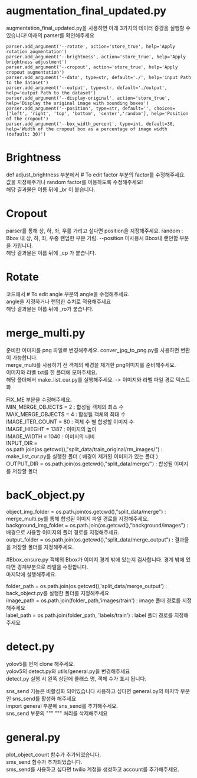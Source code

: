# augmentation_final_updated.py
augmentation_final_updated.py을 사용하면 아래 3가지의 데이터 증강을 실행할 수 있습니다! 
아래의 parser를 확인해주세요 

    parser.add_argument('--rotate', action='store_true', help='Apply rotation augmentation')
    parser.add_argument('--brightness', action='store_true', help='Apply brightness adjustment')
    parser.add_argument('--cropout', action='store_true', help='Apply cropout augmentation')
    parser.add_argument('--data', type=str, default='./', help='input Path to the dataset')
    parser.add_argument('--output', type=str, default='./output', help='output Path to the dataset')
    parser.add_argument('--display-original', action='store_true', help='Display the original image with bounding boxes')
    parser.add_argument('--position', type=str, default='', choices=['left', 'right', 'top', 'bottom', 'center','random'], help='Position of the cropout')
    parser.add_argument('--box_width_percent', type=int, default=30, help='Width of the cropout box as a percentage of image width (default: 30)')

# Brightness
def adjust_brightness 부분에서 # To edit factor 부분의 factor를 수정해주세요.  
값을 지정해주거나 random factor를 이용하도록 수정해주세요!  
해당 결과물은 이름 뒤에 _br 이 붙습니다. 

# Cropout
parser를 통해 상, 하, 좌, 우를 가리고 싶다면 position을 지정해주세요. 
random : Bbox 내 상, 하, 좌, 우중 랜덤한 부분 가림. 
--position 미사용시 Bbox내 랜던함 부분을 가립니다.  
해당 결과물은 이름 뒤에 _cp 가 붙습니다. 

# Rotate
 코드에서 # To edit angle 부분의 angle을 수정해주세요.  
 angle을 지정하거나 랜덤한 수치로 적용해주세요  
 해당 결과물은 이름 뒤에 _ro가 붙습니다.  

# merge_multi.py 
준비한 이미지를 png 파일로 변경해주세요. conver_jpg_to_png.py를 사용하면 변환이 가능합니다.  
merge_multi를 사용하기 전 객체의 배경을 제거한 png이미지를 준비해주세요.  
이미지와 라벨 txt를 한 폴더에 모아주세요.  
해당 폴더에서 make_list_cur.py를 실행해주세요. -> 이미지와 라벨 파일 경로 텍스트화  

FIX_ME 부분을 수정해주세요.  
MIN_MERGE_OBJECTS = 2 : 합성될 객체의 최소 수  
MAX_MERGE_OBJECTS = 4 : 합성될 객체의 최대 수  
IMAGE_ITER_COUNT = 80 : 객체 수 별 합성할 이미지 수   
IMAGE_HIEGHT = 1387 : 이미지의 높이  
IMAGE_WIDTH = 1040 : 이미지의 너비  
INPUT_DIR = os.path.join(os.getcwd(),"split_data/train_original/rm_images/") : make_list_cur.py를 실행한 폴더 ( 배경이 제거된 이미지가 있는 폴더 )  
OUTPUT_DIR = os.path.join(os.getcwd(),"split_data/merge/") : 합성될 이미지를 저장할 폴더  


# bacK_object.py 
object_img_folder = os.path.join(os.getcwd(),"split_data/merge") : merge_multi.py를 통해 합성된 이미지 파일 경로를 지정해주세요.  
background_img_folder = os.path.join(os.getcwd(),"background/images") : 배경으로 사용할 이미지의 폴더 경로를 지정해주세요.  
output_folder = os.path.join(os.getcwd(),"split_data/merge_output") : 결과물을 저장할 폴더를 지정해주세요.   

#Bbox_ensure.py 
객체의 Bbox가 이미지 경계 밖에 있는지 검사합니다. 경계 밖에 있다면 경계부분으로 라벨을 수정합니다.  
마지막에 실행해주세요.  

folder_path = os.path.join(os.getcwd(),'split_data/merge_output') : back_object.py를 실행한 폴더를 지정해주세요  
image_path = os.path.join(folder_path,'images/train') : image 폴더 경로를 지정해주세요  
label_path = os.path.join(folder_path, 'labels/train') : label 폴더 경로를 지정해주세요  

# detect.py 
yolov5를 먼저 clone 해주세요.  
yolov5의 detect.py와 utils/general.py을 변경해주세요  
detect.py 실행 시 왼쪽 상단에 클래스 명, 객체 수가 표시 됩니다.  

sns_send 기능은 비활성화 되어있습니다 사용하고 싶다면 general.py의 마지막 부분인 sns_send를 활성화 해주세요  
import general 부분에 sns_send를 추가해주세요.  
sns_send 부분의 """ """ 처리를 삭제해주세요  

# general.py 
plot_object_count 함수가 추가되었습니다.  
sms_send 함수가 추가되었습니다.  
sms_send를 사용하고 싶다면 twilio 계정을 생성하고 account를 추가해주세요.  




 
 
